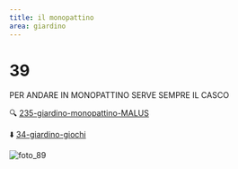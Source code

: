 ```yaml
---
title: il monopattino
area: giardino
---
```

# 39
PER ANDARE IN MONOPATTINO SERVE SEMPRE IL CASCO

🔍 [235-giardino-monopattino-MALUS](235-giardino-monopattino-MALUS.md)

⬇️ [34-giardino-giochi](34-giardino-giochi.md)

![foto_89](_assets/preview_color/foto_89.jpg)